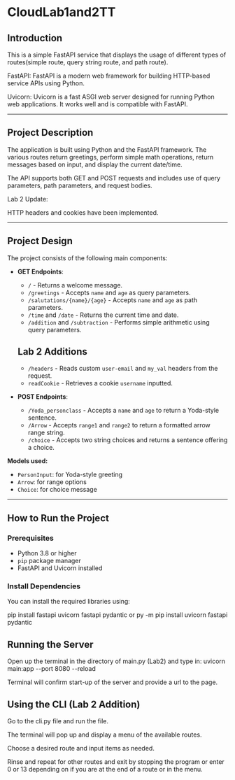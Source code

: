 # CloudLab1and2TT

## Introduction

This is a simple FastAPI service that displays the usage of different types of routes(simple route, query string route, and path route).

FastAPI: FastAPI is a modern web framework for building HTTP-based service APIs using Python.

Uvicorn: Uvicorn is a fast ASGI web server designed for running Python web applications. It works well and is compatible with FastAPI.

---

## Project Description

The application is built using Python and the FastAPI framework. The various routes return greetings, perform simple math operations, return messages based on input, and display the current date/time.

The API supports both GET and POST requests and includes use of query parameters, path parameters, and request bodies.

Lab 2 Update:

HTTP headers and cookies have been implemented.

---

## Project Design

The project consists of the following main components:

- **GET Endpoints**:
  - `/` - Returns a welcome message.
  - `/greetings` - Accepts `name` and `age` as query parameters.
  - `/salutations/{name}/{age}` - Accepts `name` and `age` as path parameters.
  - `/time` and `/date` - Returns the current time and date.
  - `/addition` and `/subtraction` - Performs simple arithmetic using query parameters.
  ## Lab 2 Additions
  - `/headers` - Reads custom `user-email` and `my_val` headers from the request.
  - `readCookie` - Retrieves a cookie `username` inputted.

- **POST Endpoints**:
  - `/Yoda_personclass` - Accepts a `name` and `age` to return a Yoda-style sentence.
  - `/Arrow` - Accepts `range1` and `range2` to return a formatted arrow range string.
  - `/choice` - Accepts two string choices and returns a sentence offering a choice.

**Models used:**
- `PersonInput`: for Yoda-style greeting
- `Arrow`: for range options
- `Choice`: for choice message

---

## How to Run the Project

### Prerequisites

- Python 3.8 or higher
- `pip` package manager
- FastAPI and Uvicorn installed

### Install Dependencies

You can install the required libraries using:

pip install fastapi uvicorn fastapi pydantic or py -m pip install uvicorn fastapi pydantic

## Running the Server

Open up the terminal in the directory of main.py (Lab2) and type in: uvicorn main:app --port 8080 --reload

Terminal will confirm start-up of the server and provide a url to the page.

## Using the CLI (Lab 2 Addition)

Go to the cli.py file and run the file.

The terminal will pop up and display a menu of the available routes. 

Choose a desired route and input items as needed.

Rinse and repeat for other routes and exit by stopping the program or enter 0 or 13 depending on if you are at the end of a route or in the menu.
